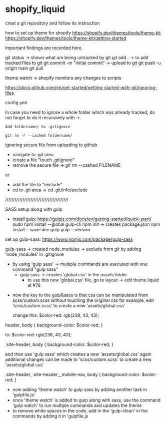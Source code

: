 # shopify_liquid

creat a git repository and follow its instruction

how to set up theme for shopify
https://shopify.dev/themes/tools/theme-kit
https://shopify.dev/themes/tools/theme-kit/getting-started

Important findings are recorded here.

git status -> shows what are being untracked by git
git add . -> to add tracked files to git
git commit -m "initial commit" -> upload to git
git push -u origin main
git pull

theme watch -> shopify monitors any changes to scripts

https://docs.github.com/en/get-started/getting-started-with-git/ignoring-files

config.yml

In case you need to ignore a whole folder which was already tracked, do not forget to do it recursively with -r.

    Add foldername/ to .gitignore

    git rm -r --cached foldername/

ignoring secure file from uploading to github

- navigate to .git area
- create a file "touch .gitignore"
- remove the secure file -> git rm --cashed FILENAME

or

- add the file to "exclude"
- cd to .git area -> cd .git/info/exclude

////////////////////////////////////////

SASS setup along with gulp

- install gulp: https://gulpjs.com/docs/en/getting-started/quick-start/
  sudo npm install --global gulp-cli
  npm init -> creates package.json
  npm install --save-dev gulp
  gulp --version

set up gulp-sass: https://www.npmjs.com/package/gulp-sass

gulp-sass -> created node_modules -> exclude from git by adding 'node_modules' in .gitignore

- by using 'gulp sass' -> multiple commands are executed with one command "gulp sass"
  - gulp sass -> creates 'global.css' in the assets folder
    - to use this new 'global.css' file, go to layout -> edit theme.liquid at #78

* now the key to the gulp&sass is that css can be manipulated from scss/custom.scss without touching the original css
  for example, edit 'scss/custom.scss' to create a new 'assets/global.css'

  change this:
  $color-red: rgb(238, 43, 43);

header, body {
background-color: $color-red;
}

to:
$color-red: rgb(238, 43, 43);

.site-header,
body {
background-color: $color-red;
}

and then use 'gulp sass' which creates a new 'assets/global.css'
again additional changes can be made to 'scss/custom.scss' to create a new 'assets/global.css'

.site-header,
.site-header\_\_mobile-nav,
body {
background-color: $color-red;
}

- now adding 'theme watch' to gulp sass by adding another task in 'gulpfile.js'
- once 'theme watch' is added to gulp along with sass, use the command 'gulp watch' to run multiple
  commands and updates the theme
- to remove white spaces in the code, add in the 'gulp-clean' in the commands by adding it in 'gulpfile.js
